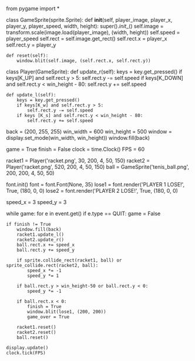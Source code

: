 from pygame import *

class GameSprite(sprite.Sprite):
    def __init__(self, player_image, player_x, player_y, player_speed, width, height):
        super()._init__()
        self.image = transform.scale(image.load(player_image), (width, height))
        self.speed = player_speed
        self.rect = self.image.get_rect()
        self.rect.x = player_x
        self.rect.y = player_y

    def reset(self):
        window.blit(self.image, (self.rect.x, self.rect.y))


class Player(GameSprite):
    def update_r(self):
        keys = key.get_pressed()
        if keys[K_UP] and self.rect.y > 5:
            self.rect.y -= self.speed
        if keys[K_DOWN] and self.rect.y < win_height - 80:
            self.rect.y += self.speed

    def update_l(self):
        keys = key.get_pressed()
        if keys[K_w] and self.rect.y > 5:
            self.rect.y -= self.speed
        if keys [K_s] and self.rect.y < win_height - 80:
            self.rect.y += self.speed

back = (200, 255, 255)
win_width = 600
win_height = 500
window = display.set_mode(win_width, win_height))
window.fill(back)

game = True
finish = False
clock = time.Clock()
FPS = 60

racket1 = Player('racket.png', 30, 200, 4, 50, 150)
racket2 = Player('racket.png', 520, 200, 4, 50, 150)
ball = GameSprite('tenis_ball.png', 200, 200, 4, 50, 50)


font.init()
font = font.Font(None, 35)
lose1 = font.render('PLAYER 1 LOSE!', True, (180, 0, 0)
lose2 = font.render('PLAYER 2 LOSE!', True, (180, 0, 0)

speed_x = 3
speed_y = 3

while game:
    for e in event.get()
        if e.type == QUIT:
            game = False

    if finish != True
        window.fill(back)
        racket1.update_l()
        racket2.update_r()
        ball.rect.x += speed_x
        ball.rect.y += speed_y

        if sprite.collide_rect(racket1, ball) or sprite_collide.rect(racket2, ball):
            speed_x *= -1
            speed_y *= 1

        if ball.rect.y > win_height-50 or ball.rect.y < 0:
            speed_y *= -1

        if ball.rect.x < 0:
            finish = True
            window.blit(lose1, (200, 200))
            game_over = True

        racket1.reset()
        racket2.reset()
        ball.reset()

    display.update()
    clock.tick(FPS)

   
        
        
    




